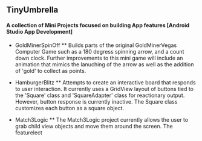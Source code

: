 ## TinyUmbrella
#### A collection of Mini Projects focused on building App features [Android Studio App Development]

* GoldMinerSpinOff 
** Builds parts of the original GoldMinerVegas Computer Game such as a 180 degress spinning arrow, and a count down clock. Further improvements to this mini game will include an animation that mimics the lanuching of the arrow as well as the addition of 'gold' to collect as points.

* HamburgerBlitz
** Attempts to create an interactive board that responds to user interaction. It currently uses a GridView layout of buttons tied to the 'Square' class and 'SquareAdapter' class for reactionary output. However, button response is currently inactive. The Square class customizes each button as a square object. 

* Match3Logic
** The Match3Logic project currently allows the user to grab child view objects and move them around the screen. The featurelect
